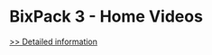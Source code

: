 # BixPack 3 - Home Videos
[>> Detailed information](https://secure.shareit.com/shareit/product.html?productid=300497661&affiliateid=200057808)
